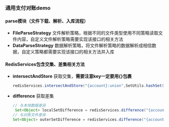 ### 通用支付对账demo

#### parse模块（文件下载、解析、入库流程）

- **FileParseStrategy** 文件解析策略，根据不同的文件类型使用不同策略读取文件内容，自定义文件解析策略需要实现该接口的相关方法
- **DataParseStrategy** 数据解析策略，将文件解析策略的数据解析成相信数据，自定义策略都需要实现该接口的相关方法并入库

#### RedisServices包含交集、差集相关方法

- **intersectAndStore** 获取交集，**需要注意key一定要用{}包裹**
    ~~~java
    redisServices.intersectAndStore("{account}:union",SetUtils.hashSet("{account}:localSet","{account}:outerSet"));
    ~~~
- **difference** 获取差集
    ~~~java
    // 与本地数据差异
     Set<Object> localSetDifference = redisServices.difference("{account}:localSet", "{account}:union");
    // 与对账文件差异     
    Set<Object> outerSetDifference = redisServices.difference("{account}:outerSet", "{account}:union");
  ~~~